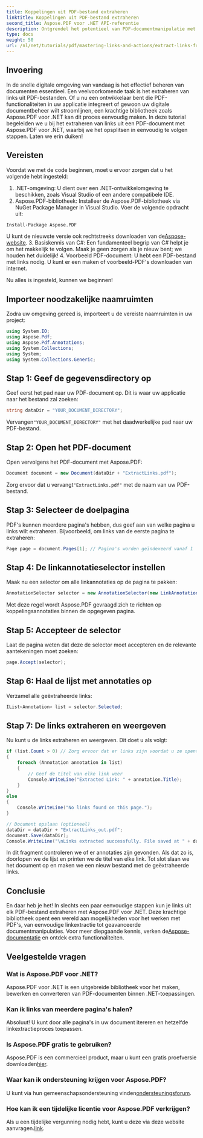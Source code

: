 ```yaml
---
title: Koppelingen uit PDF-bestand extraheren
linktitle: Koppelingen uit PDF-bestand extraheren
second_title: Aspose.PDF voor .NET API-referentie
description: Ontgrendel het potentieel van PDF-documentmanipulatie met onze uitgebreide gids over het extraheren van links met Aspose.PDF voor .NET. Deze tutorial biedt gedetailleerde, stapsgewijze instructies.
type: docs
weight: 50
url: /nl/net/tutorials/pdf/mastering-links-and-actions/extract-links-from-pdf-file/
---
```

## Invoering

In de snelle digitale omgeving van vandaag is het effectief beheren van documenten essentieel. Een veelvoorkomende taak is het extraheren van links uit PDF-bestanden. Of u nu een ontwikkelaar bent die PDF-functionaliteiten in uw applicatie integreert of gewoon uw digitale documentbeheer wilt stroomlijnen, een krachtige bibliotheek zoals Aspose.PDF voor .NET kan dit proces eenvoudig maken. In deze tutorial begeleiden we u bij het extraheren van links uit een PDF-document met Aspose.PDF voor .NET, waarbij we het opsplitsen in eenvoudig te volgen stappen. Laten we erin duiken!

## Vereisten

Voordat we met de code beginnen, moet u ervoor zorgen dat u het volgende hebt ingesteld:

1. .NET-omgeving: U dient over een .NET-ontwikkelomgeving te beschikken, zoals Visual Studio of een andere compatibele IDE.
2. Aspose.PDF-bibliotheek: Installeer de Aspose.PDF-bibliotheek via NuGet Package Manager in Visual Studio. Voer de volgende opdracht uit:
```bash
Install-Package Aspose.PDF
```
 U kunt de nieuwste versie ook rechtstreeks downloaden van de[Aspose-website](https://releases.aspose.com/pdf/net/).
3. Basiskennis van C#: Een fundamenteel begrip van C# helpt je om het makkelijk te volgen. Maak je geen zorgen als je nieuw bent; we houden het duidelijk!
4. Voorbeeld PDF-document: U hebt een PDF-bestand met links nodig. U kunt er een maken of voorbeeld-PDF's downloaden van internet.

Nu alles is ingesteld, kunnen we beginnen!

## Importeer noodzakelijke naamruimten

Zodra uw omgeving gereed is, importeert u de vereiste naamruimten in uw project:

```csharp
using System.IO;
using Aspose.Pdf;
using Aspose.Pdf.Annotations;
using System.Collections;
using System;
using System.Collections.Generic;
```

## Stap 1: Geef de gegevensdirectory op

Geef eerst het pad naar uw PDF-document op. Dit is waar uw applicatie naar het bestand zal zoeken:

```csharp
string dataDir = "YOUR_DOCUMENT_DIRECTORY";
```

 Vervangen`"YOUR_DOCUMENT_DIRECTORY"` met het daadwerkelijke pad naar uw PDF-bestand.

## Stap 2: Open het PDF-document

Open vervolgens het PDF-document met Aspose.PDF:

```csharp
Document document = new Document(dataDir + "ExtractLinks.pdf");
```

 Zorg ervoor dat u vervangt`"ExtractLinks.pdf"` met de naam van uw PDF-bestand.

## Stap 3: Selecteer de doelpagina

PDF's kunnen meerdere pagina's hebben, dus geef aan van welke pagina u links wilt extraheren. Bijvoorbeeld, om links van de eerste pagina te extraheren:

```csharp
Page page = document.Pages[1]; // Pagina's worden geïndexeerd vanaf 1
```

## Stap 4: De linkannotatieselector instellen

Maak nu een selector om alle linkannotaties op de pagina te pakken:

```csharp
AnnotationSelector selector = new AnnotationSelector(new LinkAnnotation(page, Aspose.Pdf.Rectangle.Trivial));
```

Met deze regel wordt Aspose.PDF gevraagd zich te richten op koppelingsannotaties binnen de opgegeven pagina.

## Stap 5: Accepteer de selector

Laat de pagina weten dat deze de selector moet accepteren en de relevante aantekeningen moet zoeken:

```csharp
page.Accept(selector);
```

## Stap 6: Haal de lijst met annotaties op

Verzamel alle geëxtraheerde links:

```csharp
IList<Annotation> list = selector.Selected;
```

## Stap 7: De links extraheren en weergeven

Nu kunt u de links extraheren en weergeven. Dit doet u als volgt:

```csharp
if (list.Count > 0) // Zorg ervoor dat er links zijn voordat u ze opent
{
    foreach (Annotation annotation in list)
    {
        // Geef de titel van elke link weer
        Console.WriteLine("Extracted Link: " + annotation.Title);
    }
}
else
{
    Console.WriteLine("No links found on this page.");
}

// Document opslaan (optioneel)
dataDir = dataDir + "ExtractLinks_out.pdf";
document.Save(dataDir);
Console.WriteLine("\nLinks extracted successfully. File saved at " + dataDir);
```

In dit fragment controleren we of er annotaties zijn gevonden. Als dat zo is, doorlopen we de lijst en printen we de titel van elke link. Tot slot slaan we het document op en maken we een nieuw bestand met de geëxtraheerde links.

## Conclusie

En daar heb je het! In slechts een paar eenvoudige stappen kun je links uit elk PDF-bestand extraheren met Aspose.PDF voor .NET. Deze krachtige bibliotheek opent een wereld aan mogelijkheden voor het werken met PDF's, van eenvoudige linkextractie tot geavanceerde documentmanipulaties. Voor meer diepgaande kennis, verken de[Aspose-documentatie](https://reference.aspose.com/pdf/net/) en ontdek extra functionaliteiten.

## Veelgestelde vragen

### Wat is Aspose.PDF voor .NET?
Aspose.PDF voor .NET is een uitgebreide bibliotheek voor het maken, bewerken en converteren van PDF-documenten binnen .NET-toepassingen.

### Kan ik links van meerdere pagina's halen?
Absoluut! U kunt door alle pagina's in uw document itereren en hetzelfde linkextractieproces toepassen.

### Is Aspose.PDF gratis te gebruiken?
 Aspose.PDF is een commercieel product, maar u kunt een gratis proefversie downloaden[hier](https://releases.aspose.com/).

### Waar kan ik ondersteuning krijgen voor Aspose.PDF?
 U kunt via hun gemeenschapsondersteuning vinden[ondersteuningsforum](https://forum.aspose.com/c/pdf/10).

### Hoe kan ik een tijdelijke licentie voor Aspose.PDF verkrijgen?
 Als u een tijdelijke vergunning nodig hebt, kunt u deze via deze website aanvragen.[link](https://purchase.aspose.com/temporary-license/).
